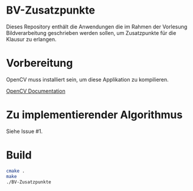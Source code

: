 # BV-Zusatzpunkte
Dieses Repository enthält die Anwendungen die im Rahmen der Vorlesung Bildverarbeitung geschrieben werden sollen, um Zusatzpunkte für die Klausur zu erlangen.

# Vorbereitung
OpenCV muss installiert sein, um diese Applikation zu kompilieren.

[OpenCV Documentation](http://docs.opencv.org/2.4/doc/tutorials/introduction/table_of_content_introduction/table_of_content_introduction.html)

# Zu implementierender Algorithmus
Siehe Issue #1.

# Build
```sh
cmake .
make
./BV-Zusatzpunkte
```
